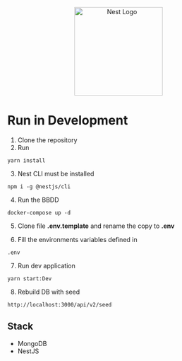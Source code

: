 <p align="center">
  <a href="http://nestjs.com/" target="blank"><img src="https://nestjs.com/img/logo-small.svg" width="200" alt="Nest Logo" /></a>
</p>

# Run in Development

1. Clone the repository
2. Run
```
yarn install
```
3. Nest CLI must be installed
```
npm i -g @nestjs/cli
```


4. Run the BBDD
```
docker-compose up -d
```

5. Clone file __.env.template__ and rename the copy to __.env__

6. Fill the environments variables defined in 
```
.env
```

7. Run dev application
```
yarn start:Dev
```

8. Rebuild DB with seed
```
http://localhost:3000/api/v2/seed
```

## Stack
* MongoDB
* NestJS
